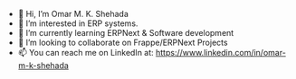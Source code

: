 - 👋 Hi, I’m Omar M. K. Shehada
- 👀 I’m interested in ERP systems.
- 🌱 I’m currently learning ERPNext & Software development
- 💞️ I’m looking to collaborate on Frappe/ERPNext Projects
- 📫 You can reach me on LinkedIn at: 
     https://www.linkedin.com/in/omar-m-k-shehada

<!---
Omar25Muhammad/Omar25Muhammad is a ✨ special ✨ repository because its `README.md` (this file) appears on your GitHub profile.
You can click the Preview link to take a look at your changes.
--->
